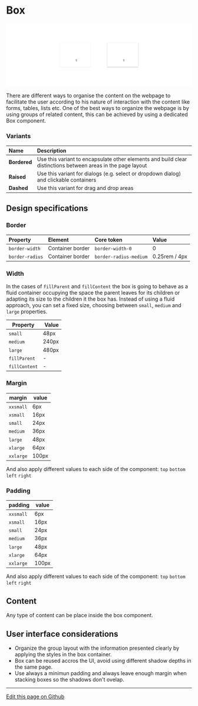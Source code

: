 # Box

![box-overview](images/box_overview.png)


There are different ways to organise the content on the webpage to facilitate the user according to his nature of interaction with the content like forms, tables, lists etc. One of the best ways to organize the webpage is by using groups of related content, this can be achieved by using a dedicated Box component.

### Variants

| Name          | Description
| :------------ | :------------------------------------------------------------------------------------------------------------ |
| **Bordered**  | Use this variant to encapsulate other elements and build clear distinctions between areas in the page layout  |
| **Raised**    | Use this variant for dialogs (e.g. select or dropdown dialog) and clickable containers                        |
| **Dashed**    | Use this variant for drag and drop areas                                                                      |

## Design specifications

### Border

| Property                        | Element                      | Core token             | Value                     |
| :------------------------------ | :--------------------------- | :--------------------- | :------------------------ | 
| `border-width`                  | Container border             | `border-width-0`       | 0                         |
| `border-radius`                 | Container border             | `border-radius-medium` | 0.25rem / 4px             | 

### Width

In the cases of `fillParent` and `fillContent` the box is going to behave as a fluid container occupying the space the parent leaves for its children or adapting its size to the children it the box has. Instead of using a fluid approach, you can set a fixed size, choosing between `small`, `medium` and `large` properties.

| Property | Value    |
| --       | --       |
| `small`  | 48px     |
| `medium` | 240px    |
| `large`  | 480px    |
| `fillParent`  |  -  |
| `fillContent` |  -  |

### Margin

margin | value
-- | --
```xxsmall``` | 6px
```xsmall``` | 16px
```small``` | 24px
```medium``` | 36px
```large``` | 48px
```xlarge``` | 64px
```xxlarge``` | 100px

And also apply different values to each side of the component:
```top``` ```bottom``` ```left``` ```right```

### Padding

padding | value
-- | --
```xxsmall``` | 6px
```xsmall``` | 16px
```small``` | 24px
```medium``` | 36px
```large``` | 48px
```xlarge``` | 64px
```xxlarge``` | 100px

And also apply different values to each side of the component:
```top``` ```bottom``` ```left``` ```right```

## Content

Any type of content can be place inside the box component.


## User interface considerations


* Organize the group layout with the information presented clearly by applying the styles in the box container.
* Box can be reused accros the UI, avoid using different shadow depths in the same page.
* Use always a minimun padding and always leave enough margin when stacking boxes so the shadows don't ovelap.

____________________________________________________________

[Edit this page on Github](https://github.com/dxc-technology/halstack-style-guide/blob/master/guidelines/components/box/README.md)
